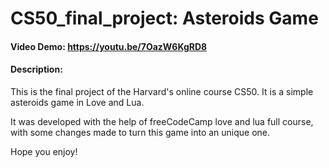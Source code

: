 # CS50_final_project: Asteroids Game
#### Video Demo: https://youtu.be/7OazW6KgRD8
#### Description:
This is the final project of the Harvard's online course CS50. It is a simple asteroids game in Love and Lua.

It was developed with the help of freeCodeCamp love and lua full course, with some changes made to turn this game into an unique one.

Hope you enjoy!